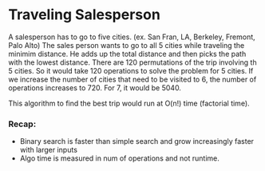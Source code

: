 
# Traveling Salesperson

A salesperson has to go to five cities. (ex. San Fran, LA, Berkeley, Fremont, Palo Alto) 
The sales person wants to go to all 5 cities while traveling the minimim distance.
He adds up the total distance and then picks the path with the lowest distance.
There are 120 permutations of the trip involving th 5 cities.
So it would take 120 operations to solve the problem for 5 cities.
If we increase the number of cities that need to be visited to 6, the number of operations
increases to 720. For 7, it would be 5040.

This algorithm to find the best trip would run at O(n!) time (factorial time).


### Recap:
* Binary search is faster than simple search and grow increasingly faster with larger inputs
* Algo time is measured in num of operations and not runtime.


